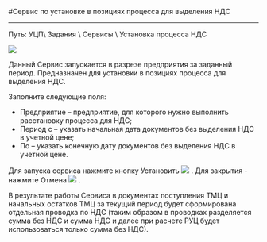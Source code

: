 ﻿#Сервис по установке в позициях процесса для выделения НДС

----------

Путь: УЦП\ Задания \ Сервисы \ Установка процесса НДС

![](topic:SCM.AddFiles.Screenshot_2182.jpg)

Данный Сервис запускается в разрезе предприятия за заданный период. Предназначен для установки в позициях процесса для выделения НДС. 

Заполните следующие поля:

* Предприятие – предприятие, для которого нужно выполнить расстановку процесса для НДС;
* Период с – указать начальная дата документов без выделения НДС в учетной цене;
* По – указать конечную дату документов без выделения НДС в учетной цене.

Для запуска сервиса нажмите кнопку Установить ![](topic:SCM.УЦП.AddFiles.Btn_Chek.png) . Для закрытия - нажмите Отмена ![](topic:SCM.УЦП.AddFiles.BtnCloseCancel.png) .

В результате работы Сервиса в документах поступления ТМЦ и начальных остатков ТМЦ за текущий период будет сформирована отдельная проводка по НДС (таким образом в проводках разделяется сумма без НДС и сумма НДС и далее при расчете РУЦ будет использоваться только сумма без НДС).


